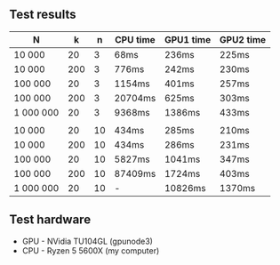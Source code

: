 ## Test results

|N | k | n | CPU time| GPU1 time | GPU2 time |
|------|---------|---------|--|--|--|
|10 000| 20 | 3 |68ms|236ms|225ms|
|10 000| 200 | 3 |776ms|242ms|230ms|
|100 000| 20 | 3 |1154ms|401ms|257ms|
|100 000| 200 | 3 |20704ms|625ms|303ms|
|1 000 000| 20 | 3 |9368ms|1386ms| 433ms|
||
|10 000| 20 | 10 |434ms|285ms|210ms|
|10 000| 200 | 10 |434ms|286ms|231ms|
|100 000| 20 | 10 |5827ms|1041ms|347ms|
|100 000| 200 | 10 |87409ms|1724ms|403ms|
|1 000 000| 20 | 10 |-|10826ms|1370ms|

## Test hardware
- GPU - NVidia TU104GL (gpunode3)
- CPU - Ryzen 5 5600X (my computer)